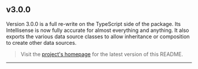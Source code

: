 ## v3.0.0

Version 3.0.0 is a full re-write on the TypeScript side of the package.  Its Intellisense is now fully accurate for 
almost everything and anything.  It also exports the various data source classes to allow inheritance or composition to 
create other data sources.

> Visit the [project's homepage](https://github.com/WJSoftware/wj-config) for the latest version of this README.
---

